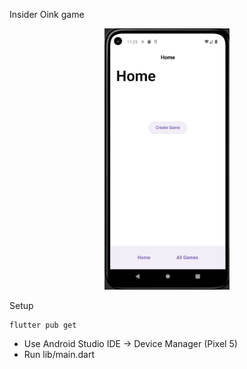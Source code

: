 Insider Oink game

<div style="text-align: center;">
    <img src="app.gif" alt="Insider Oink Game" width="200"/>
</div>

Setup

    flutter pub get

- Use Android Studio IDE -> Device Manager (Pixel 5)
- Run lib/main.dart

